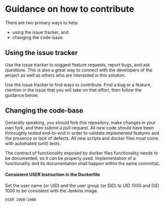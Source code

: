 # Guidance on how to contribute

There are two primary ways to help:
* using the issue tracker, and
* changing the code-base.

## Using the issue tracker

Use the issue tracker to suggest feature requests, report bugs, and ask
questions. This is also a great way to connect with the developers of the
project as well as others who are interested in this solution.

Use the issue tracker to find ways to contribute. Find a bug or a feature,
mention in the issue that you will take on that effort, then follow the
guidance below.

## Changing the code-base

Generally speaking, you should fork this repository, make changes in your own
fork, and then submit a pull-request. All new code should have been thoroughly
tested end-to-end in order to validate implemented features and the presence or
lack of defects. All new scripts and docker files _must_ come with automated (unit)
tests.

The contract of functionality exposed by docker files functionality needs
to be documented, so it can be properly used. Implementation of a functionality
and its documentation shall happen within the same commit(s).

#### Consistent USER Instruction in the Dockerfile

Set the user name (or UID) and the user group (or GID) to UID 1000 and GID 1000 to be consistent with the Jenkins image.

````
USER 1000:1000
````

